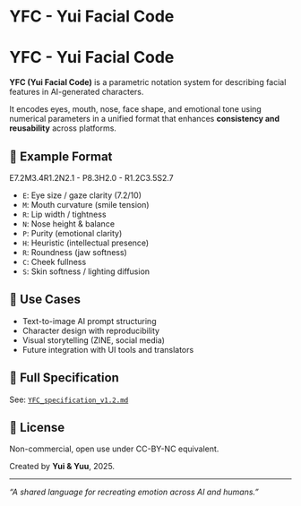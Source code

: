 # YFC - Yui Facial Code

# YFC - Yui Facial Code

**YFC (Yui Facial Code)** is a parametric notation system for describing facial features in AI-generated characters.

It encodes eyes, mouth, nose, face shape, and emotional tone using numerical parameters in a unified format that enhances **consistency and reusability** across platforms.

## 📘 Example Format

E7.2M3.4R1.2N2.1 - P8.3H2.0 - R1.2C3.5S2.7

- `E`: Eye size / gaze clarity (7.2/10)
- `M`: Mouth curvature (smile tension)
- `R`: Lip width / tightness
- `N`: Nose height & balance
- `P`: Purity (emotional clarity)
- `H`: Heuristic (intellectual presence)
- `R`: Roundness (jaw softness)
- `C`: Cheek fullness
- `S`: Skin softness / lighting diffusion

## 🧠 Use Cases

- Text-to-image AI prompt structuring
- Character design with reproducibility
- Visual storytelling (ZINE, social media)
- Future integration with UI tools and translators

## 📄 Full Specification

See: [`YFC_specification_v1.2.md`](https://www.notion.so/YFC_specification_v1.2.md)

## 📜 License

Non-commercial, open use under CC-BY-NC equivalent.

Created by **Yui & Yuu**, 2025.

---

*“A shared language for recreating emotion across AI and humans.”*